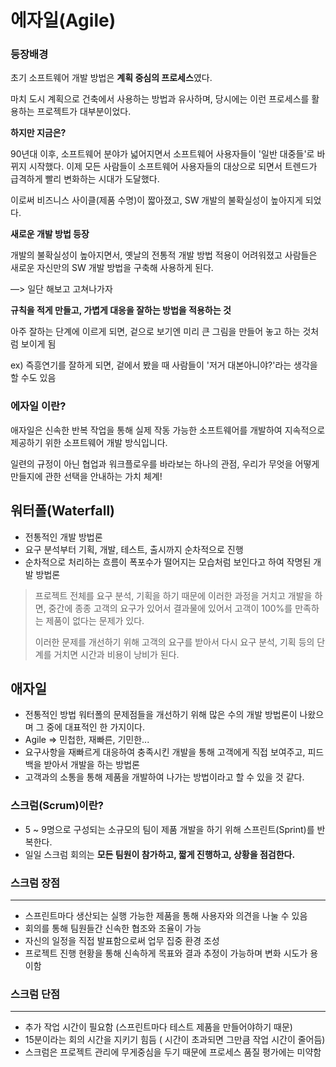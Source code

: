 # 에자일(Agile)

### **등장배경**

초기 소프트웨어 개발 방법은 **계획 중심의 프로세스**였다.

마치 도시 계획으로 건축에서 사용하는 방법과 유사하며, 당시에는 이런 프로세스를 활용하는 프로젝트가 대부분이었다.

**하지만 지금은?**

90년대 이후, 소프트웨어 분야가 넓어지면서 소프트웨어 사용자들이 '일반 대중들'로 바뀌지 시작했다. 이제 모든 사람들이 소프트웨어 사용자들의 대상으로 되면서 트렌드가 급격하게 빨리 변화하는 시대가 도달했다.

이로써 비즈니스 사이클(제품 수명)이 짧아졌고, SW 개발의 불확실성이 높아지게 되었다.

**새로운 개발 방법 등장**

개발의 불확실성이 높아지면서, 옛날의 전통적 개발 방법 적용이 어려워졌고 사람들은 새로운 자신만의 SW 개발 방법을 구축해 사용하게 된다.

—> 일단 해보고 고쳐나가자

**규칙을 적게 만들고, 가볍게 대응을 잘하는 방법을 적용하는 것**

아주 잘하는 단계에 이르게 되면, 겉으로 보기엔 미리 큰 그림을 만들어 놓고 하는 것처럼 보이게 됨

ex) 즉흥연기를 잘하게 되면, 겉에서 봤을 때 사람들이 '저거 대본아니야?'라는 생각을 할 수도 있음

### 에자일 이란?

애자일은 신속한 반복 작업을 통해 실제 작동 가능한 소프트웨어를 개발하여 지속적으로 제공하기 위한 소프트웨어 개발 방식입니다.

일련의 규정이 아닌 협업과 워크플로우를 바라보는 하나의 관점, 우리가 무엇을 어떻게 만들지에 관한 선택을 안내하는 가치 체계!

## 워터폴(Waterfall)

- 전통적인 개발 방법론
- 요구 분석부터 기획, 개발, 테스트, 출시까지 순차적으로 진행
- 순차적으로 처리하는 흐름이 폭포수가 떨어지는 모습처럼 보인다고 하여 작명된 개발 방법론

> 프로젝트 전체를 요구 분석, 기획을 하기 때문에 이러한 과정을 거치고 개발을 하면, 중간에 종종 고객의 요구가 있어서 결과물에 있어서 고객이 100%를 만족하는 제품이 없다는 문제가 있다.
> 
> 
> 이러한 문제를 개선하기 위해 고객의 요구를 받아서 다시 요구 분석, 기획 등의 단계를 거치면 시간과 비용이 낭비가 된다.
> 

## 애자일

- 전통적인 방법 워터폴의 문제점들을 개선하기 위해 많은 수의 개발 방법론이 나왔으며 그 중에 대표적인 한 가지이다.
- Agile => 민첩한, 재빠른, 기민한...
- 요구사항을 재빠르게 대응하여 충족시킨 개발을 통해 고객에게 직접 보여주고, 피드백을 받아서 개발을 하는 방법론
- 고객과의 소통을 통해 제품을 개발하여 나가는 방법이라고 할 수 있을 것 같다.

### 스크럼(Scrum)이란?

- 5 ~ 9명으로 구성되는 소규모의 팀이 제품 개발을 하기 위해 스프린트(Sprint)를 반복한다.
- 일일 스크럼 회의는 **모든 팀원이 참가하고, 짧게 진행하고, 상황을 점검한다.**

### **스크럼 장점**

---

- 스프린트마다 생산되는 실행 가능한 제품을 통해 사용자와 의견을 나눌 수 있음
- 회의를 통해 팀원들간 신속한 협조와 조율이 가능
- 자신의 일정을 직접 발표함으로써 업무 집중 환경 조성
- 프로젝트 진행 현황을 통해 신속하게 목표와 결과 추정이 가능하며 변화 시도가 용이함

### **스크럼 단점**

---

- 추가 작업 시간이 필요함 (스프린트마다 테스트 제품을 만들어야하기 때문)
- 15분이라는 회의 시간을 지키기 힘듬 ( 시간이 초과되면 그만큼 작업 시간이 줄어듬)
- 스크럼은 프로젝트 관리에 무게중심을 두기 때문에 프로세스 품질 평가에는 미약함
